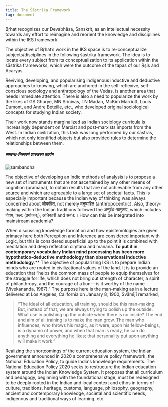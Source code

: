 ```yaml
---
title: The Śāstrika Framework
tag: document
---
```


Bṛhat recognizes our Devabhāsa, Sanskrit, as an intellectual necessity towards any effort to reimagine and reorient the knowledge and disciplines within the IKS framework. 

The objective of Bṛhat’s work in the IKS space is to re-conceptualize subjects/disciplines in the following śāstrika framework. The idea is to locate every subject from its conceptualization to its application within the śāstrika frameworks, which were the outcome of the tapas of our Ṛṣis and Acāryas.

Reviving, developing, and popularising indigenous inductive and deductive approaches to knowing, which are anchored in the self-reflexive, self-conscious sociology and anthropology of the Vedas, is another area that needs immediate attention. There is also a need to popularize the work by the likes of GS Ghurye, MN Srinivas, TN Madan, McKim Marriott, Louis Dumont, and Andre Beteille, etc., who developed original sociological concepts for studying Indian society. 

Their work now stands marginalized as Indian sociology curricula is increasingly dependent on Marxist and post-marxists imports from the West. In Indian civilization, this task was long performed by our śāstras, which not only identified objects but also provided rules to determine the relationships between them. 

<h5 class="hindi">सम्बन्ध-निरूपणं शास्त्रस्य कार्यम</h5>

<img src="/images/vv4.png" alt="sambandha" />

The objective of developing an Indic methods of analysis is to propose a new set of instruments that are not ascertained by any other means of cognition (pramāṇa), to obtain results that are not achievable from any other source and which are agreeable to a large set of societal facts. This is especially important because the Indian way of thinking was always concerned about लोकहित, not merely मनुष्यहित (anthropocentric). Also, theory-making within the Indian traditions followed the अनुबंध-चतुष्टय, which includes विषय, फल: (प्रयोजन;), अधिकारी and संबंध:। How can this be integrated into mainstream academia? 

When discussing knowledge formation and how epistemologies are given primacy here both Perception and Inference are considered important with Logic, but this is considered superficial up to the point it is combined with meditation and deep reflection ciṃtana and manana. **To put it in contemporary vocabulary Indian mind processing has been more hypothetico-deductive methodology than observational inductive methodology**.** The objective of popularizing IKS is to prepare Indian minds who are rooted in civilizational values of the land. It is to provide an education that “helps the common mass of people to equip themselves for the struggle for life, which does not bring out strength of character, a spirit of philanthropy, and the courage of a lion— is it worthy of the name (Vivekananda, 1987).” The purpose here is the man-making as in a lecture delivered at Los Angeles, California on January 8, 1900, Svāmījī remarked,

> “The ideal of all education, all training, should be this man-making. But, instead of that, we are always trying to polish up the outside. What use in polishing up the outside when there is no inside? The end and aim of all training is to make the man grow. The man who influences, who throws his magic, as it were, upon his fellow-beings, is a dynamo of power, and when that man is ready, he can do anything and everything he likes; that personality put upon anything will make it work.”

Realizing the shortcomings of the current education system, the Indian government announced in 2020 a comprehensive policy framework, the National Education Policy, to guide India's knowledge requirements. The National Education Policy 2020 seeks to restructure the Indian education system around the Indian Knowledge System. It proposes that all curriculum and pedagogy, beginning with the foundational stage, must be redesigned to be deeply rooted in the Indian and local context and ethos in terms of culture, traditions, heritage, customs, language, philosophy, geography, ancient and contemporary knowledge, societal and scientific needs, indigenous and traditional ways of learning, etc. 


